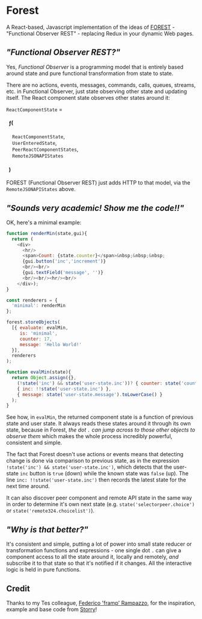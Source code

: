 
# Forest

A React-based, Javascript implementation of the ideas of [FOREST](https://link.springer.com/chapter/10.1007/978-1-4419-8303-9_7) - "Functional
Observer REST" - replacing Redux in your dynamic Web pages.


## _"Functional Observer REST?"_

Yes, *Functional Observer* is a programming model that is entirely based around state
and pure functional transformation from state to state.

There are no actions, events, messages, commands, calls, queues, streams, etc. in
Functional Observer, just state observing other state and updating itself. The React
component state observes other states around it:

`ReactComponentState` =

#### &nbsp; ƒ(
&nbsp; &nbsp; `ReactComponentState`,<br/>
&nbsp; &nbsp; `UserEnteredState`,<br/>
&nbsp; &nbsp; `PeerReactComponentStates`,<br/>
&nbsp; &nbsp; `RemoteJSONAPIStates`<br/>
#### &nbsp; )

FOREST (Functional Observer REST) just adds HTTP to that model, via the `RemoteJSONAPIStates` above.

## _"Sounds very academic! Show me the code!!"_

OK, here's a minimal example:

```javascript
function renderMin(state,gui){
  return (
    <div>
      <hr/>
      <span>Count: {state.counter}</span>&nbsp;&nbsp;&nbsp;
      {gui.button('inc','increment')}
      <br/><br/>
      {gui.textField('message', '')}
      <br/><br/><hr/><br/>
    </div>);
}

const renderers = {
  'minimal': renderMin
};

forest.storeObjects(
  [{ evaluate: evalMin,
     is: 'minimal',
     counter: 17,
     message: 'Hello World!'
  }],
  renderers
);

function evalMin(state){
  return Object.assign({},
    (!state('inc') && state('user-state.inc'))? { counter: state('counter') + 1 }:{},
    { inc: !!state('user-state.inc') },
    { message: state('user-state.message').toLowerCase() }
  );
}
```

See how, in `evalMin`, the returned component state is a function of previous state and
user state. It always reads these states around it through its own state, because in
Forest, _the dot `.` can jump across to those other objects to observe them_ which makes
the whole process incredibly powerful, consistent and simple.

The fact that Forest doesn't use actions or events means that detecting change is done
via comparison to previous state, as in the expression `!state('inc') && state('user-state.inc')`,
which detects that the user-state `inc` button is `true` (down) while the known state
was `false` (up). The line `inc: !!state('user-state.inc')` then records the latest
state for the next time around.

It can also discover peer component and remote API state in the same way in order to
determine it's own next state (e.g. `state('selectorpeer.choice')` or
`state('remote324.choicelist')`).

## _"Why is that better?"_

It's consistent and simple, putting a lot of power into small state reducer or
transformation functions and expressions - one single dot `.` can give a component
access to all the state around it, locally and remotely, _and_ subscribe it to that
state so that it's notified if it changes. All the interactive logic is held in pure
functions.

## Credit

Thanks to my Tes colleague, [Federico 'framp' Rampazzo](https://github.com/framp), for
the inspiration, example and base code from [Storry](https://github.com/framp/storry)!




